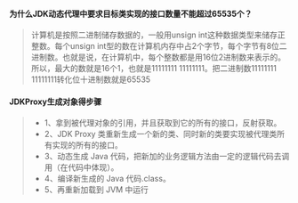 #### 为什么JDK动态代理中要求目标类实现的接口数量不能超过65535个？
 > 计算机是按照二进制储存数据的，一般用unsign int这种数据类型来储存正整数。每个unsign int型的数在计算机内存中占2个字节，每个字节有8位二进制数。也就是说，在计算机中，每个整数都是用16位2进制数来表示的。所以，最大的数就是16个1，也就是11111111 11111111。把二进制数11111111 11111111转化位十进制数就是65535

#### JDKProxy生成对象得步骤

>* 1、拿到被代理对象的引用，并且获取到它的所有的接口，反射获取。
>*  2、JDK Proxy 类重新生成一个新的类、同时新的类要实现被代理类所有实现的所有的接口。
>*  3、动态生成 Java 代码，把新加的业务逻辑方法由一定的逻辑代码去调用（在代码中体现）。
>*  4、编译新生成的 Java 代码.class。
>*  5、再重新加载到 JVM 中运行